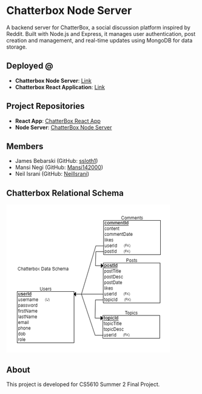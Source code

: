 # Chatterbox Node Server
A backend server for ChatterBox, a social discussion platform inspired by Reddit. Built with Node.js and Express, it manages user authentication, post creation and management, and real-time updates using MongoDB for data storage.

## Deployed @
- **Chatterbox Node Server**: [Link](https://chatterbox-node-server.onrender.com)
- **Chatterbox React Application**: [Link](https://chatterbox-react-app.netlify.app/)

## Project Repositories

- **React App**: [ChatterBox React App](https://github.com/your-org/chatterbox-react-app)
- **Node Server**: [ChatterBox Node Server](https://github.com/your-org/chatterbox-node-server)

## Members

- James Bebarski (GitHub: [ssloth1](https://github.com/ssloth1))
- Mansi Negi (GitHub: [Mansi142000](https://github.com/Mansi142000))
- Neil Israni (GitHub: [NeilIsrani](https://github.com/NeilIsrani))

## Chatterbox Relational Schema
![Schema Diagram](https://github.com/ssloth1/chatterbox-node-server/blob/main/wiki/relational-schema.png)

## About

This project is developed for CS5610 Summer 2 Final Project.
